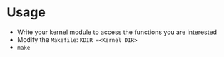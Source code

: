 # Usage
- Write your kernel module to access the functions you are interested
- Modify the `Makefile`: `KDIR =<Kernel DIR>` 
- `make` 
